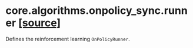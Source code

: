 # core.algorithms.onpolicy_sync.runner [[source]](https://github.com/allenai/allenact/tree/master/core/algorithms/onpolicy_sync/runner.py)
Defines the reinforcement learning `OnPolicyRunner`.
